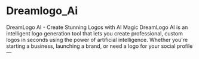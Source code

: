 # Dreamlogo_Ai
DreamLogo AI - Create Stunning Logos with AI Magic  DreamLogo AI is an intelligent logo generation tool that lets you create professional, custom logos in seconds using the power of artificial intelligence. Whether you're starting a business, launching a brand, or need a logo for your social profile — 
